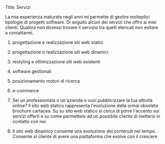 Title: Servizi

La mia esperienza maturata negli anni mi permette di gestire molteplici
tipologie di progetti software.
Di seguito alcuni dei servizi che offro ai miei clienti. Qualora non dovessi
trovare il servizio tra quelli elencati non esitare a contattarmi.

1. progettazione e realizzazione siti web statici
2. progettazione e realizzazione siti web dinamici
3. restyling e ottimizzazione siti web esistenti
4. software gestionali
5. posizionamento motori di ricerca
6. e-commerce

1. Sei un professionista o un'azienda e vuoi pubblicizzare la tua attività 
online? Il sito web statico rappresenta l'evoluzione della ormai obsoleta
brochure cartacea. Su su sito web statico si cerca di porre l'accento sui
servizi offerti e su come permettere ad un possibile cliente di mettersi in
contatto con noi.
2. Il sito web dinamico consente una evoluzione dei contenuti nel tempo.
   Consente al cliente di avere una piattaforma che evolve con il crescere 
